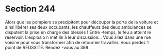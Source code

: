 # Section 244

Alors que les pompiers se précipitent pour découper la porte de la voiture et ainsi libérer
ses deux occupants, les chauffeurs des deux ambulances se disputent la prise en charge
des blessés ! Entre -temps, le feu a atteint le réservoir. L'explosio n met lin à leur
discussion... Vous allez dans une rue voisine pour vous transformer afin de retourner
travailler. Vous perdez 1 point de RÉUSSITE. Rendez -vous au  398 .
